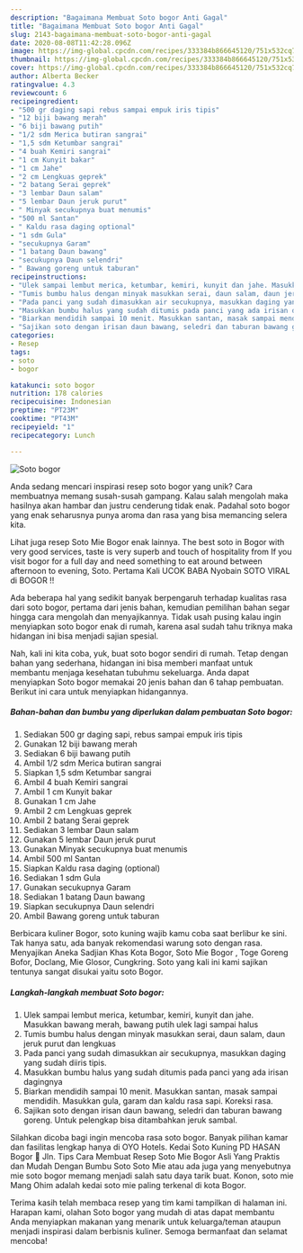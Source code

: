 ```yaml
---
description: "Bagaimana Membuat Soto bogor Anti Gagal"
title: "Bagaimana Membuat Soto bogor Anti Gagal"
slug: 2143-bagaimana-membuat-soto-bogor-anti-gagal
date: 2020-08-08T11:42:28.096Z
image: https://img-global.cpcdn.com/recipes/333384b866645120/751x532cq70/soto-bogor-foto-resep-utama.jpg
thumbnail: https://img-global.cpcdn.com/recipes/333384b866645120/751x532cq70/soto-bogor-foto-resep-utama.jpg
cover: https://img-global.cpcdn.com/recipes/333384b866645120/751x532cq70/soto-bogor-foto-resep-utama.jpg
author: Alberta Becker
ratingvalue: 4.3
reviewcount: 6
recipeingredient:
- "500 gr daging sapi rebus sampai empuk iris tipis"
- "12 biji bawang merah"
- "6 biji bawang putih"
- "1/2 sdm Merica butiran sangrai"
- "1,5 sdm Ketumbar sangrai"
- "4 buah Kemiri sangrai"
- "1 cm Kunyit bakar"
- "1 cm Jahe"
- "2 cm Lengkuas geprek"
- "2 batang Serai geprek"
- "3 lembar Daun salam"
- "5 lembar Daun jeruk purut"
- " Minyak secukupnya buat menumis"
- "500 ml Santan"
- " Kaldu rasa daging optional"
- "1 sdm Gula"
- "secukupnya Garam"
- "1 batang Daun bawang"
- "secukupnya Daun selendri"
- " Bawang goreng untuk taburan"
recipeinstructions:
- "Ulek sampai lembut merica, ketumbar, kemiri, kunyit dan jahe. Masukkan bawang merah, bawang putih ulek lagi sampai halus"
- "Tumis bumbu halus dengan minyak masukkan serai, daun salam, daun jeruk purut dan lengkuas"
- "Pada panci yang sudah dimasukkan air secukupnya, masukkan daging yang sudah diiris tipis."
- "Masukkan bumbu halus yang sudah ditumis pada panci yang ada irisan dagingnya"
- "Biarkan mendidih sampai 10 menit. Masukkan santan, masak sampai mendidih. Masukkan gula, garam dan kaldu rasa sapi. Koreksi rasa."
- "Sajikan soto dengan irisan daun bawang, seledri dan taburan bawang goreng. Untuk pelengkap bisa ditambahkan jeruk sambal."
categories:
- Resep
tags:
- soto
- bogor

katakunci: soto bogor 
nutrition: 178 calories
recipecuisine: Indonesian
preptime: "PT23M"
cooktime: "PT43M"
recipeyield: "1"
recipecategory: Lunch

---
```



![Soto bogor](https://img-global.cpcdn.com/recipes/333384b866645120/751x532cq70/soto-bogor-foto-resep-utama.jpg)

Anda sedang mencari inspirasi resep soto bogor yang unik? Cara membuatnya memang susah-susah gampang. Kalau salah mengolah maka hasilnya akan hambar dan justru cenderung tidak enak. Padahal soto bogor yang enak seharusnya punya aroma dan rasa yang bisa memancing selera kita.

Lihat juga resep Soto Mie Bogor enak lainnya. The best soto in Bogor with very good services, taste is very superb and touch of hospitality from If you visit bogor for a full day and need something to eat around between afternoon to evening, Soto. Pertama Kali UCOK BABA Nyobain SOTO VIRAL di BOGOR !!

Ada beberapa hal yang sedikit banyak berpengaruh terhadap kualitas rasa dari soto bogor, pertama dari jenis bahan, kemudian pemilihan bahan segar hingga cara mengolah dan menyajikannya. Tidak usah pusing kalau ingin menyiapkan soto bogor enak di rumah, karena asal sudah tahu triknya maka hidangan ini bisa menjadi sajian spesial.


Nah, kali ini kita coba, yuk, buat soto bogor sendiri di rumah. Tetap dengan bahan yang sederhana, hidangan ini bisa memberi manfaat untuk membantu menjaga kesehatan tubuhmu sekeluarga. Anda dapat menyiapkan Soto bogor memakai 20 jenis bahan dan 6 tahap pembuatan. Berikut ini cara untuk menyiapkan hidangannya.

<!--inarticleads1-->

##### Bahan-bahan dan bumbu yang diperlukan dalam pembuatan Soto bogor:

1. Sediakan 500 gr daging sapi, rebus sampai empuk iris tipis
1. Gunakan 12 biji bawang merah
1. Sediakan 6 biji bawang putih
1. Ambil 1/2 sdm Merica butiran sangrai
1. Siapkan 1,5 sdm Ketumbar sangrai
1. Ambil 4 buah Kemiri sangrai
1. Ambil 1 cm Kunyit bakar
1. Gunakan 1 cm Jahe
1. Ambil 2 cm Lengkuas geprek
1. Ambil 2 batang Serai geprek
1. Sediakan 3 lembar Daun salam
1. Gunakan 5 lembar Daun jeruk purut
1. Gunakan  Minyak secukupnya buat menumis
1. Ambil 500 ml Santan
1. Siapkan  Kaldu rasa daging (optional)
1. Sediakan 1 sdm Gula
1. Gunakan secukupnya Garam
1. Sediakan 1 batang Daun bawang
1. Siapkan secukupnya Daun selendri
1. Ambil  Bawang goreng untuk taburan


Berbicara kuliner Bogor, soto kuning wajib kamu coba saat berlibur ke sini. Tak hanya satu, ada banyak rekomendasi warung soto dengan rasa. Menyajikan Aneka Sadjian Khas Kota Bogor, Soto Mie Bogor , Toge Goreng Bofor, Doclang, Mie Glosor, Cungkring. Soto yang kali ini kami sajikan tentunya sangat disukai yaitu soto Bogor. 

<!--inarticleads2-->

##### Langkah-langkah membuat Soto bogor:

1. Ulek sampai lembut merica, ketumbar, kemiri, kunyit dan jahe. Masukkan bawang merah, bawang putih ulek lagi sampai halus
1. Tumis bumbu halus dengan minyak masukkan serai, daun salam, daun jeruk purut dan lengkuas
1. Pada panci yang sudah dimasukkan air secukupnya, masukkan daging yang sudah diiris tipis.
1. Masukkan bumbu halus yang sudah ditumis pada panci yang ada irisan dagingnya
1. Biarkan mendidih sampai 10 menit. Masukkan santan, masak sampai mendidih. Masukkan gula, garam dan kaldu rasa sapi. Koreksi rasa.
1. Sajikan soto dengan irisan daun bawang, seledri dan taburan bawang goreng. Untuk pelengkap bisa ditambahkan jeruk sambal.


Silahkan dicoba bagi ingin mencoba rasa soto bogor. Banyak pilihan kamar dan fasilitas lengkap hanya di OYO Hotels. Kedai Soto Kuning PD HASAN Bogor 📍 Jln. Tips Cara Membuat Resep Soto Mie Bogor Asli Yang Praktis dan Mudah Dengan Bumbu Soto Soto Mie atau ada juga yang menyebutnya mie soto bogor memang menjadi salah satu daya tarik buat. Konon, soto mie Mang Ohim adalah kedai soto mie paling terkenal di kota Bogor. 

Terima kasih telah membaca resep yang tim kami tampilkan di halaman ini. Harapan kami, olahan Soto bogor yang mudah di atas dapat membantu Anda menyiapkan makanan yang menarik untuk keluarga/teman ataupun menjadi inspirasi dalam berbisnis kuliner. Semoga bermanfaat dan selamat mencoba!
